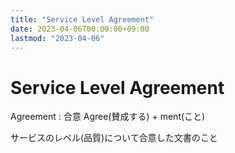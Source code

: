 ```yaml
---
title: "Service Level Agreement"
date: 2023-04-06T00:00:00+09:00
lastmod: "2023-04-06"
---
```

# Service Level Agreement

Agreement : 合意 Agree(賛成する) + ment(こと)

サービスのレベル(品質)について合意した文書のこと
